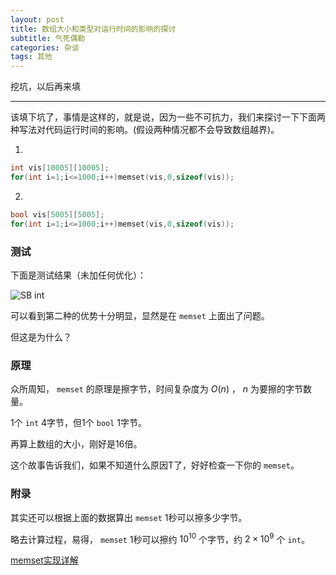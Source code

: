 ```yaml
---
layout: post
title: 数组大小和类型对运行时间的影响的探讨
subtitle: 气死偶勒
categories: 杂谈
tags: 其他
---
```

挖坑，以后再来填

---

该填下坑了，事情是这样的，就是说，因为一些不可抗力，我们来探讨一下下面两种写法对代码运行时间的影响。(假设两种情况都不会导致数组越界)。

1. 

```cpp
int vis[10005][10005];
for(int i=1;i<=1000;i++)memset(vis,0,sizeof(vis));
```


2. 

```cpp
bool vis[5005][5005];
for(int i=1;i<=1000;i++)memset(vis,0,sizeof(vis));
```

### 测试

下面是测试结果（未加任何优化）：

![SB int](https://api.yimian.xyz/img/?path=imgbed/img_611ca84_190x68_8_null_normal.jpeg)

可以看到第二种的优势十分明显，显然是在 `memset` 上面出了问题。

但这是为什么？

### 原理

众所周知， `memset` 的原理是擦字节，时间复杂度为 $O(n)$ ， $n$ 为要擦的字节数量。

1个 `int` 4字节，但1个 `bool` 1字节。

再算上数组的大小，刚好是16倍。

这个故事告诉我们，如果不知道什么原因T了，好好检查一下你的 `memset`。

### 附录

其实还可以根据上面的数据算出 `memset` 1秒可以擦多少字节。

略去计算过程，易得， `memset` 1秒可以擦约 $10^{10}$ 个字节，约 $2\times 10^9$ 个 `int`。

[memset实现详解](https://www.cnblogs.com/hoodlum1980/p/3505802.html)
